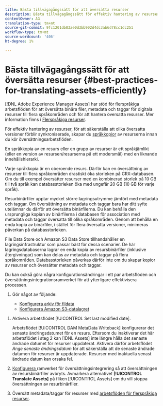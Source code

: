```yaml
---
title: Bästa tillvägagångssätt för att översätta resurser
description: Bästa tillvägagångssätt för effektiv hantering av resurser för att synkronisera olika översatta versioner och effektivisera översättningsarbetsflöden.
contentOwner: AG
translation-type: tm+mt
source-git-commit: 9fc1201db83ae0d3bb902d4dc3ab6d78cc1dc251
workflow-type: tm+mt
source-wordcount: '406'
ht-degree: 1%

---
```



# Bästa tillvägagångssätt för att översätta resurser {#best-practices-for-translating-assets-efficiently}

[!DNL Adobe Experience Manager Assets] har stöd för flerspråkiga arbetsflöden för att översätta binära filer, metadata och taggar för digitala resurser till flera språkområden och för att hantera översatta resurser. Mer information finns i [Flerspråkiga resurser](multilingual-assets.md).

För effektiv hantering av resurser, för att säkerställa att olika översatta versioner förblir synkroniserade, skapar du [språkkopior](preparing-assets-for-translation.md) av resurserna innan du kör översättningsarbetsflöden.

En språkkopia av en resurs eller en grupp av resurser är ett språkjämlikt (eller en version av resursen/resurserna på ett modersmål) med en liknande innehållshierarki.

Varje språkkopia är en oberoende resurs. Därför kan en översättning av resurser till flera språkområden drastiskt öka storleken på CRX-databasen. Om du till exempel översätter resurser med en kombinerad storlek på 10 GB till två språk kan databasstorleken öka med ungefär 20 GB (10 GB för varje språk).

Resurbinärfiler upptar mycket större lagringsutrymme jämfört med metadata och taggar. Om översättning av metadata och taggar bara har ditt syfte utelämnar du därför att översätta binärfilerna. Du kan behålla den ursprungliga kopian av binärfilerna i databasen för association med metadata och taggar översatta till olika språkområden. Genom att behålla en enda kopia av binärfiler, i stället för flera översatta versioner, minimeras påverkan på databasstorleken.

File Data Store och Amazon S3 Data Store tillhandahåller en lagringsinfrastruktur som passar bäst för dessa scenarier. De här lagringsdatabaserna lagrar en enda kopia av resursbinärfiler (inklusive återgivningar) som kan delas av metadata och taggar på flera språkområden. Databasstorleken påverkas därför inte om du skapar kopior av resurser och översätter metadata och taggar.

Du kan också göra några konfigurationsändringar i ett par arbetsflöden och översättningsintegrationsramverket för att ytterligare effektivisera processen.

1. Gör något av följande:

   * [Konfigurera arkiv för fildata](/help/sites-deploying/data-store-config.md)
   * [Konfigurera Amazon S3-datalagret](/help/sites-deploying/data-store-config.md)

<!--
1. Disable the [DAM MetaData Write-back](/help/sites-administering/workflow-offloader.md#disable-offloading) workflow.

   As the name suggests, the [!UICONTROL DAM Metadata Writeback] workflow rewrites the metadata to the binary file. Because the metadata changes after translation, writing it back to the binary file generates a different binary for a language copy.

   >[!NOTE]
   >
   >Disabling the [!UICONTROL DAM MetaData Writeback] workflow turns off XMP metadata write-back on asset binaries. Consequently, future metadata changes are no longer be saved within the assets. Evaluate the consequences before disabling this workflow.
-->

1. Aktivera arbetsflödet [!UICONTROL Set last modified date].

   Arbetsflödet [!UICONTROL DAM MetaData Writeback] konfigurerar det senaste ändringsdatumet för en resurs. Eftersom du inaktiverar det här arbetsflödet i steg 2 kan [!DNL Assets] inte längre hålla det senaste ändrade datumet för resurser uppdaterat. Aktivera därför arbetsflödet *Ange senaste ändringsdatum* för att säkerställa att de senaste ändrade datumen för resurser är uppdaterade. Resurser med inaktuella senast ändrade datum kan orsaka fel.

1. [Konfigurera ](/help/sites-administering/tc-tic.md) ramverket för översättningsintegrering så att översättningen av resursbinärfiler avbryts. Avmarkera alternativet **[!UICONTROL Translate Assets]** på fliken [!UICONTROL Assets] om du vill stoppa översättningen av resurbinärfiler.
1. Översätt metadata/taggar för resurser med [arbetsflöden för flerspråkiga resurser](multilingual-assets.md).
